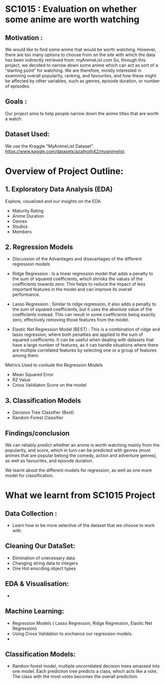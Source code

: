 # SC1015 : Evaluation on whether some anime are worth watching 
## Motivation : 
We would like to find some anime that would be worth watching. However, there are too many options to choose from on the site with which the data has been indirectly retrieved from: myAnimeList.com
So, through this project, we decided to narrow down some anime which can act as sort of a “starting point” for watching.
We are therefore, mostly interested in examining overall popularity, ranking, and favourites, and how these might be affected by other variables, such as genres, episode duration, or number of episodes.

## Goals : 
Our project aims to help people narrow down the anime titles that are worth a watch.

## Dataset Used:
We use the Kraggle "MyAnimeList Dataset".
https://www.kaggle.com/datasets/azathoth42/myanimelist. 

# Overview of Project Outline:
## 1. Exploratory Data Analysis (EDA) 
Explore, visualized and our insights on the EDA 
- Maturity Rating
- Anime Duration
- Genres 
- Studios
- Members

## 2. Regression Models 
- Discussion of the Advantages and disavantages of the different regression models
- Ridge Regression : Is a linear regression model that adds a penalty to the sum of squared coefficients, which shrinks the values of the coefficients towards zero. This helps to reduce the impact of less important features in the model and can improve its overall performance.

- Lasso Regression : Similar to ridge regression, it also adds a penalty to the sum of squared coefficients, but it uses the absolute value of the coefficients instead. This can result in some coefficients being exactly zero, effectively removing those features from the model.

- Elastic Net Regression Model (BEST) : This is a combination of ridge and lasso regression, where both penalties are applied to the sum of squared coefficients. It can be useful when dealing with datasets that have a large number of features, as it can handle situations where there are multiple correlated features by selecting one or a group of features among them.

Metrics Used to conlude the Regression Models
- Mean Squared Error
- R2 Value 
- Cross Validiaton Score on the model

## 3. Classification Models
- Decision Tree Classifier (Best)
- Random Forest Classifier

## Findings/conclusion
We can reliably predict whether an anime is worth watching mainly from the popularity, and score, which in turn can be predicted with genres (most animes that are popular belong the comedy, action and adventure genres), as well as favourites, and episode duration.

We learnt about the different models for regression, as well as one more model for classification. 

# What we learnt from SC1015 Project
## Data Collection : 
- Learn how to be more selective of the dataset that we choose to work with
## Cleaning Our DataSet: 
- Elimination of unecessary data
- Changing string data to integers
- One Hot enocding object types
## EDA & Visualisation: 
- 
## Machine Learning: 
- Regression Models ( Lasso Regresson, Ridge Regression, Elastic Net Regression) 
- Using Cross Validation to enchance our regression models.
-
## Classification Models:
- Random forest model, multiple uncorrelated decision trees amassed into one model. Each prediction tree predicts a class, which acts like a vote. The class with the most votes becomes the overall prediction.
